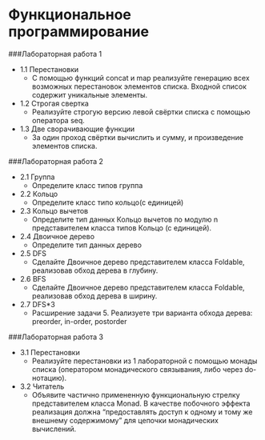# Функциональное программирование


###Лабораторная работа 1

* 1.1 Перестановки
     * С помощью функций concat и map реализуйте генерацию всех возможных перестановок элементов списка. Входной список содержит уникальные элементы.
* 1.2 Строгая свертка
     * Реализуйте строгую версию левой свёртки списка с помощью оператора seq. 
* 1.3 Две сворачивающие функции
     * За один проход свёртки вычислить и сумму, и произведение элементов списка.

###Лабораторная работа 2

  * 2.1 Группа
      * Определите класс типов группа
  * 2.2 Кольцо
      * Определите класс типо кольцо(с единицей)
  * 2.3 Кольцо вычетов
      * Определите тип данных Кольцо вычетов по модулю n представителем класса типов Кольцо (с единицей).
  * 2.4 Двоичное дерево
      * Определите тип данных дерево
  * 2.5 DFS
      * Сделайте Двоичное дерево представителем класса Foldable, реализовав обход дерева в глубину.
  * 2.6 BFS
      * Сделайте Двоичное дерево представителем класса Foldable, реализовав обход дерева в ширину.
  * 2.7 DFS*3
      * Расширение задачи 5. Реализуете три варианта обхода дерева: preorder, in-order, postorder
     
###Лабораторная работа 3

  * 3.1 Перестановки
      * Реализуйте перестановки из 1 лабораторной с  помощью монады списка (оператором монадического связывания, либо через do-нотацию).
  * 3.2 Читатель
      * Объявите частично примененную функциональную стрелку представителем класса Monad. В качестве побочного эффекта реализация должна “предоставлять доступ к одному и тому же внешнему содержимому” для цепочки монадических вычислений.
